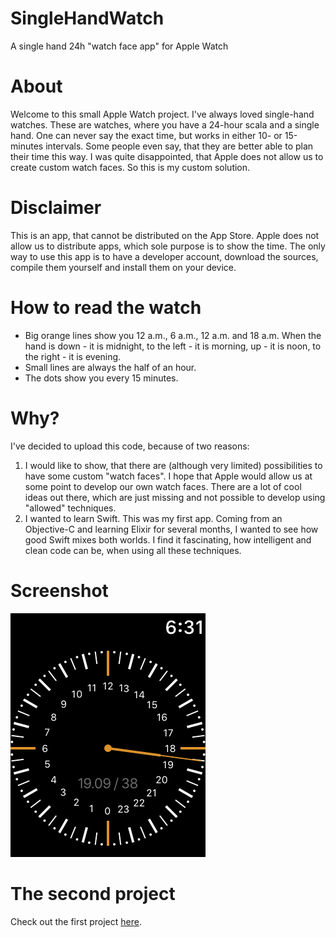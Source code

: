 # SingleHandWatch
A single hand 24h "watch face app" for Apple Watch

# About
Welcome to this small Apple Watch project. I've always loved single-hand watches. These are watches, where you have a 24-hour scala and a single hand. One can never say the exact time, but works in either 10- or 15-minutes intervals. Some people even say, that they are better able to plan their time this way.
I was quite disappointed, that Apple does not allow us to create custom watch faces. So this is my custom solution.

# Disclaimer
This is an app, that cannot be distributed on the App Store. Apple does not allow us to distribute apps, which sole purpose is to show the time. The only way to use this app is to have a developer account, download the sources, compile them yourself and install them on your device.

# How to read the watch
- Big orange lines show you 12 a.m., 6 a.m., 12 a.m. and 18 a.m. When the hand is down - it is midnight, to the left - it is morning, up - it is noon, to the right - it is evening.
- Small lines are always the half of an hour.
- The dots show you every 15 minutes.

# Why?
I've decided to upload this code, because of two reasons:
1. I would like to show, that there are (although very limited) possibilities to have some custom "watch faces". I hope that Apple would allow us at some point to develop our own watch faces. There are a lot of cool ideas out there, which are just missing and not possible to develop using "allowed" techniques.
2. I wanted to learn Swift. This was my first app. Coming from an Objective-C and learning Elixir for several months, I wanted to see how good Swift mixes both worlds. I find it fascinating, how intelligent and clean code can be, when using all these techniques.

# Screenshot

![Time, date and calendar week](https://raw.githubusercontent.com/mihail-milev/SingleHandWatch/master/SingleHandWatch.png)

# The second project
Check out the first project [here](https://github.com/mihail-milev/SingleHandWatch2/).
